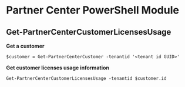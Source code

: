 # Partner Center PowerShell Module #

## Get-PartnerCenterCustomerLicensesUsage ##

**Get a customer**

    $customer = Get-PartnerCenterCustomer -tenantid '<tenant id GUID>'

**Get customer licenses usage information**

    Get-PartnerCenterCustomerLicensesUsage -tenantid $customer.id
